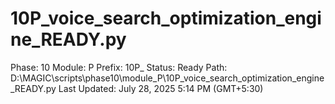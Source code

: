 # 10P_voice_search_optimization_engine_READY.py

Phase: 10
Module: P
Prefix: 10P_
Status: Ready
Path: D:\MAGIC\scripts\phase10\module_P\10P_voice_search_optimization_engine_READY.py
Last Updated: July 28, 2025 5:14 PM (GMT+5:30)